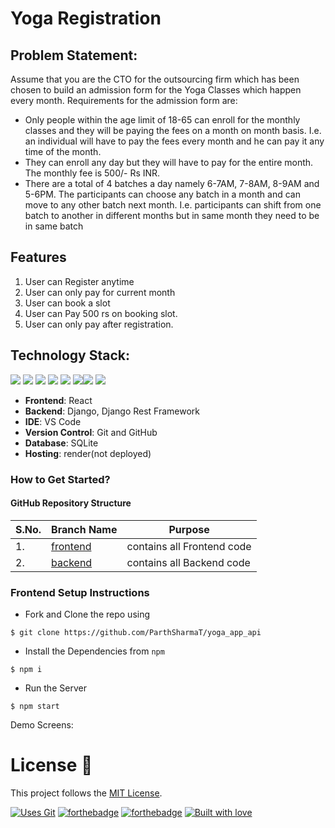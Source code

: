 # Yoga Registration

## Problem Statement:

Assume that you are the CTO for the outsourcing firm which has been chosen to build an
admission form for the Yoga Classes which happen every month.
Requirements for the admission form are:

- Only people within the age limit of 18-65 can enroll for the monthly classes and they will be paying the fees on a month on month basis. I.e. an individual will have to pay the fees every month and he can pay it any time of the month.
- They can enroll any day but they will have to pay for the entire month. The monthly fee is
  500/- Rs INR.
- There are a total of 4 batches a day namely 6-7AM, 7-8AM, 8-9AM and 5-6PM. The participants can choose any batch in a month and can move to any other batch next
  month. I.e. participants can shift from one batch to another in different months but in same month they need to be in same batch

## Features

1. User can Register anytime
2. User can only pay for current month
3. User can book a slot
4. User can Pay 500 rs on booking slot.
5. User can only pay after registration.

## Technology Stack:

<img src="https://img.shields.io/badge/html5%20-%23E34F26.svg?&style=for-the-badge&logo=html5&logoColor=white"/> <img src="https://img.shields.io/badge/css3%20-%231572B6.svg?&style=for-the-badge&logo=css3&logoColor=white"/> <img src="https://img.shields.io/badge/javascript%20-%23323330.svg?&style=for-the-badge&logo=javascript&logoColor=%23F7DF1E"/> <img src="https://img.shields.io/badge/Tailwind_CSS-38B2AC?style=for-the-badge&logo=tailwind-css&logoColor=white"/> <img src="https://img.shields.io/badge/react-%2320232a.svg?style=for-the-badge&logo=react&logoColor=%2361DAFB"/> <img src="https://img.shields.io/badge/markdown-%23000000.svg?&style=for-the-badge&logo=markdown&logoColor=white"/><img src="https://img.shields.io/badge/github%20-%23121011.svg?&style=for-the-badge&logo=github&logoColor=white"/> <img src="https://img.shields.io/badge/Netlify-00C7B7?style=for-the-badge&logo=netlify&logoColor=white"/>

- **Frontend**: React
- **Backend**: Django, Django Rest Framework
- **IDE**: VS Code
- **Version Control**: Git and GitHub
- **Database**: SQLite
- **Hosting**: render(not deployed)

### How to Get Started?

#### GitHub Repository Structure

| S.No. | Branch Name                                                         | Purpose                    |
| ----- | ------------------------------------------------------------------- | -------------------------- |
| 1.    | [frontend](https://github.com/ParthSharmaT/yoga_app_api)            | contains all Frontend code |
| 2.    | [backend](https://github.com/ParthSharmaT/yoga_app_api/tree/master) | contains all Backend code  |

### Frontend Setup Instructions

- Fork and Clone the repo using

```
$ git clone https://github.com/ParthSharmaT/yoga_app_api
```

- Install the Dependencies from `npm`

```
$ npm i
```

- Run the Server

```
$ npm start
```

Demo Screens:

# License :memo:

This project follows the [MIT License](https://choosealicense.com/licenses/mit/).

[![Uses Git](https://forthebadge.com/images/badges/uses-git.svg)](https://github.com/ParthSharmaT/yoga_app_api)
[![forthebadge](https://forthebadge.com/images/badges/made-with-javascript.svg)](https://github.com/ParthSharmaT/yoga_app_api)
[![forthebadge](https://forthebadge.com/images/badges/made-with-python.svg)](https://github.com/ParthSharmaT/yoga_app_api)
[![Built with love](https://forthebadge.com/images/badges/built-with-love.svg)](https://github.com/ParthSharmaT/yoga_app_api)

